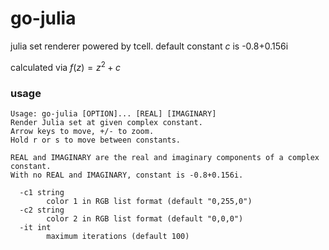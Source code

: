 # go-julia
julia set renderer powered by tcell. default constant $c$ is -0.8+0.156i

calculated via $f(z)=z^{2}+c$

### usage
```
Usage: go-julia [OPTION]... [REAL] [IMAGINARY]
Render Julia set at given complex constant.
Arrow keys to move, +/- to zoom.
Hold r or s to move between constants.

REAL and IMAGINARY are the real and imaginary components of a complex constant.
With no REAL and IMAGINARY, constant is -0.8+0.156i.

  -c1 string
        color 1 in RGB list format (default "0,255,0")
  -c2 string
        color 2 in RGB list format (default "0,0,0")
  -it int
        maximum iterations (default 100)
```
